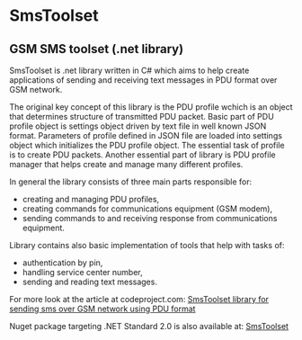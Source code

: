 # SmsToolset
## GSM SMS toolset (.net library)
SmsToolset is .net library written in C# which aims to help create applications of sending and receiving text messages in PDU format over GSM network.

The original key concept of this library is the PDU profile wchich is an object that determines structure of transmitted PDU packet. Basic part of PDU profile object is settings object driven by text file in well known JSON format. Parameters of profile defined in JSON file are loaded into settings object which initializes the PDU profile object. The essential task of profile is to create PDU packets. Another essential part of library is PDU profile manager that helps create and manage many different profiles.

In general the library consists of three main parts responsible for:
- creating and managing PDU profiles,
- creating commands for communications equipment (GSM modem),
- sending commands to and receiving response from communications equipment.

Library contains also basic implementation of tools that help with tasks of:
- authentication by pin,
- handling service center number,
- sending and reading text messages.

For more look at the article at codeproject.com: [SmsToolset library for sending sms over GSM network using PDU format](http://www.codeproject.com/Articles/1097367/SmsToolset-library-for-sending-sms-over-GSM-networ)

Nuget package targeting .NET Standard 2.0 is also available at: [SmsToolset](https://www.nuget.org/packages/SmsToolset/)
